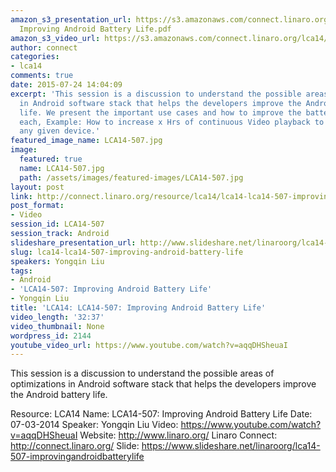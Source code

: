 ```yaml
---
amazon_s3_presentation_url: https://s3.amazonaws.com/connect.linaro.org/lca14/presentations/LCA14-507-
  Improving Android Battery Life.pdf
amazon_s3_video_url: https://s3.amazonaws.com/connect.linaro.org/lca14/videos/03-07-Friday/LCA14-507-+Improving+Android+Battery+Life.mp4
author: connect
categories:
- lca14
comments: true
date: 2015-07-24 14:04:09
excerpt: 'This session is a discussion to understand the possible areas of optimizations
  in Android software stack that helps the developers improve the Android battery
  life. We present the important use cases and how to improve the battery life with
  each, Example: How to increase x Hrs of continuous Video playback to x+1 Hrs on
  any given device.'
featured_image_name: LCA14-507.jpg
image:
  featured: true
  name: LCA14-507.jpg
  path: /assets/images/featured-images/LCA14-507.jpg
layout: post
link: http://connect.linaro.org/resource/lca14/lca14-lca14-507-improving-android-battery-life/
post_format:
- Video
session_id: LCA14-507
session_track: Android
slideshare_presentation_url: http://www.slideshare.net/linaroorg/lca14-507-improvingandroidbatterylife
slug: lca14-lca14-507-improving-android-battery-life
speakers: Yongqin Liu
tags:
- Android
- 'LCA14-507: Improving Android Battery Life'
- Yongqin Liu
title: 'LCA14: LCA14-507: Improving Android Battery Life'
video_length: '32:37'
video_thumbnail: None
wordpress_id: 2144
youtube_video_url: https://www.youtube.com/watch?v=aqqDHSheuaI
---
```


This session is a discussion to understand the possible areas of optimizations in Android software stack that helps the developers improve the Android battery life.

Resource: LCA14
Name: LCA14-507: Improving Android Battery Life
Date: 07-03-2014
Speaker: Yongqin Liu
Video: https://www.youtube.com/watch?v=aqqDHSheuaI
Website: http://www.linaro.org/
Linaro Connect: http://connect.linaro.org/
Slide: https://www.slideshare.net/linaroorg/lca14-507-improvingandroidbatterylife
